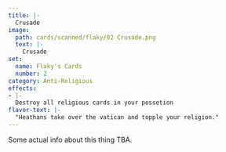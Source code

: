 ```yaml
---
title: |-
  Crusade
image: 
  path: cards/scanned/flaky/02 Crusade.png
  text: |-
    Crusade
set:
  name: Flaky's Cards
  number: 2
category: Anti-Religious
effects: 
- |-
  Destroy all religious cards in your possetion
flavor-text: |-
  "Heathans take over the vatican and topple your religion."
---
```

Some actual info about this thing TBA.
